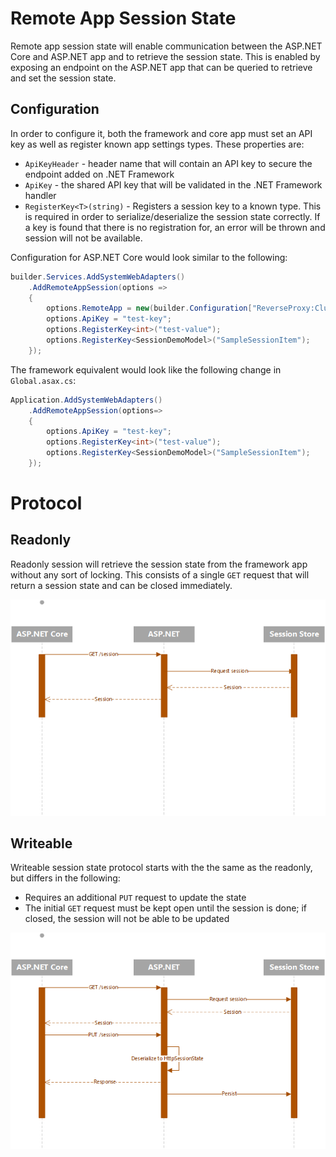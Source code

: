 # Remote App Session State

Remote app session state will enable communication between the ASP.NET Core and ASP.NET app and to retrieve the session state. This is enabled by exposing an endpoint on the ASP.NET app that can be queried to retrieve and set the session state.
 
## Configuration

In order to configure it, both the framework and core app must set an API key as well as register known app settings types. These properties are:

- `ApiKeyHeader` - header name that will contain an API key to secure the endpoint added on .NET Framework
- `ApiKey` - the shared API key that will be validated in the .NET Framework handler
- `RegisterKey<T>(string)` - Registers a session key to a known type. This is required in order to serialize/deserialize the session state correctly. If a key is found that there is no registration for, an error will be thrown and session will not be available.

Configuration for ASP.NET Core would look similar to the following:

```csharp
builder.Services.AddSystemWebAdapters()
    .AddRemoteAppSession(options =>
    {
        options.RemoteApp = new(builder.Configuration["ReverseProxy:Clusters:fallbackCluster:Destinations:fallbackApp:Address"]);
        options.ApiKey = "test-key";
        options.RegisterKey<int>("test-value");
        options.RegisterKey<SessionDemoModel>("SampleSessionItem");
    });
```

The framework equivalent would look like the following change in `Global.asax.cs`:

```csharp
Application.AddSystemWebAdapters()
    .AddRemoteAppSession(options=>
    {
        options.ApiKey = "test-key";
        options.RegisterKey<int>("test-value");
        options.RegisterKey<SessionDemoModel>("SampleSessionItem");
    });
```
# Protocol

## Readonly
Readonly session will retrieve the session state from the framework app without any sort of locking. This consists of a single `GET` request that will return a session state and can be closed immediately.

![Readonly protocol](./readonly-remote-session.png)

## Writeable

Writeable session state protocol starts with the the same as the readonly, but differs in the following:

- Requires an additional `PUT` request to update the state
- The initial `GET` request must be kept open until the session is done; if closed, the session will not be able to be updated

![Writeable protocl](writeable-remote-session.png)
